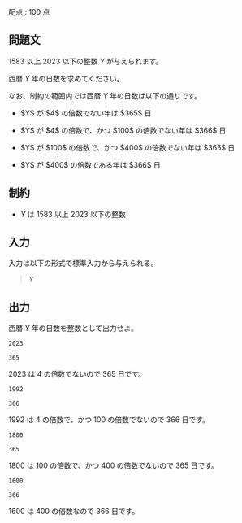 配点 : $100$ 点

## 問題文

$1583$ 以上 $2023$ 以下の整数 $Y$ が与えられます。

西暦 $Y$ 年の日数を求めてください。

なお、制約の範囲内では西暦 $Y$ 年の日数は以下の通りです。

- <p>$Y$ が $4$ の倍数でない年は $365$ 日</p>
- <p>$Y$ が $4$ の倍数で、かつ $100$ の倍数でない年は $366$ 日</p>
- <p>$Y$ が $100$ の倍数で、かつ $400$ の倍数でない年は $365$ 日</p>
- <p>$Y$ が $400$ の倍数である年は $366$ 日</p>

## 制約

- $Y$ は $1583$ 以上 $2023$ 以下の整数

## 入力

入力は以下の形式で標準入力から与えられる。

> $Y$

## 出力

西暦 $Y$ 年の日数を整数として出力せよ。

```input1
2023
```

```output1
365
```

$2023$ は $4$ の倍数でないので $365$ 日です。

```input2
1992
```

```output2
366
```

$1992$ は $4$ の倍数で、かつ $100$ の倍数でないので $366$ 日です。

```input3
1800
```

```output3
365
```

$1800$ は $100$ の倍数で、かつ $400$ の倍数でないので $365$ 日です。

```input4
1600
```

```output4
366
```

$1600$ は $400$ の倍数なので $366$ 日です。